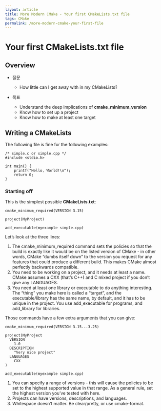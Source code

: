 ```yaml
---
layout: article
title: More Modern CMake - Your first CMakeLists.txt file
tags: CMake
permalink: /more-modern-cmake-your-first-file
---
```


# Your first CMakeLists.txt file

## Overview

* 질문
  * How little can I get away with in my CMakeLists?

* 목표
  * Understand the deep implications of **cmake_minimum_version**
  * Know how to set up a project
  * Know how to make at least one target

## Writing a CMakeLists

The following file is fine for the following examples:
```
/* simple.c or simple.cpp */
#include <stdio.h>

int main() {
    printf("Hello, World!\n");
    return 0;
}
```

### Starting off

This is the simplest possible **CMakeLists.txt**:
```
cmake_minimum_required(VERSION 3.15)

project(MyProject)

add_executable(myexample simple.cpp)
```

Let’s look at the three lines:

1. The cmake_minimum_required command sets the policies so that the build is exactly like it would be on the listed version of CMake - in other words, CMake “dumbs itself down” to the version you request for any features that could produce a different build. This makes CMake almost perfectly backwards compatible.
2. You need to be working on a project, and it needs at least a name. CMake assumes a CXX (that’s C++) and C mixed project if you don’t give any LANGUAGES.
3. You need at least one library or executable to do anything interesting. The “thing” you make here is called a “target”, and the executable/library has the same name, by default, and it has to be unique in the project. You use add_executable for programs, and add_library for libraries.

Those commands have a few extra arguments that you can give:
```
cmake_minimum_required(VERSION 3.15...3.25)

project(MyProject
  VERSION
    1.0
  DESCRIPTION
    "Very nice project"
  LANGUAGES
    CXX
)

add_executable(myexample simple.cpp)
```
1. You can specify a range of versions - this will cause the policies to be set to the highest supported value in that range. As a general rule, set the highest version you’ve tested with here.
2. Projects can have versions, descriptions, and languages.
3. Whitespace doesn’t matter. Be clear/pretty, or use cmake-format.
